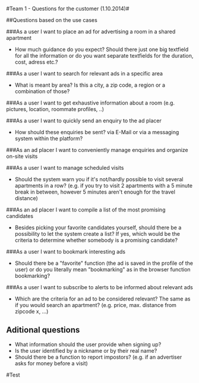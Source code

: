 #Team 1 - Questions for the customer (1.10.2014)#

##Questions based on the use cases


###As a user I want to place an ad for advertising a room in a shared apartment
* How much guidance do you expect? Should there just one big textfield for all the information or do you want separate textfields for the duration, cost, adress etc.?

###As a user I want to search for relevant ads in a specific area

* What is meant by area? Is this a city, a zip code, a region or a combination of those?

###As a user I want to get exhaustive information about a room (e.g. pictures, location, roommate profiles, ..)

###As a user I want to quickly send an enquiry to the ad placer

* How should these enquiries be sent? via E-Mail or via a messaging system within the platform?

###As an ad placer I want to conveniently manage enquiries and organize on-site visits

###As a user I want to manage scheduled visits
* Should the system warn you if it's not/hardly possible to visit several apartments in a row? (e.g. if you try to visit 2 apartments with a 5 minute break in between, however 5 minutes aren't enough for the travel distance)

###As an ad placer I want to compile a list of the most promising candidates
* Besides picking your favorite candidates yourself, should there be a possibility to let the system create a list? If yes, which would be the criteria to determine whether somebody is a promising candidate? 


###As a user I want to bookmark interesting ads

* Should there be a "favorite" function (the ad is saved in the profile of the user) or do you literally mean "bookmarking" as in the browser function bookmarking?

###As a user I want to subscribe to alerts to be informed about relevant ads
* Which are the criteria for an ad to be considered relevant? The same as if you would search an apartment? (e.g. price, max. distance from zipcode x, ...)



## Aditional questions 

* What information should the user provide when signing up?
* Is the user identified by a nickname or by their real name?
* Should there be a function to report impostors? (e.g. if an advertiser asks for money before a visit)

#Test
